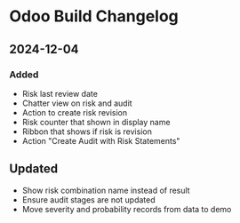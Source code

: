 # Odoo Build Changelog

## 2024-12-04

### Added

* Risk last review date
* Chatter view on risk and audit
* Action to create risk revision
* Risk counter that shown in display name
* Ribbon that shows if risk is revision
* Action "Create Audit with Risk Statements"

## Updated

* Show risk combination name instead of result
* Ensure audit stages are not updated
* Move severity and probability records from data to demo
